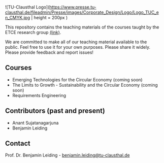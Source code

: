 
![TU-Clausthal Logo](https://www.presse.tu-clausthal.de/fileadmin/Presse/images/Corporate_Design/Logo/Logo_TUC_en_CMYK.jpg | height = 200px )

This repository contains the teaching materials of the courses taught by the ETCE research group [(link)](https://etce-lab.com).

We are committed to make all of our teaching material available to the public. Feel free to use it for your own purposes. Please share it widely. Please provide feedback and report issues!

## Courses
- Emerging Technologies for the Circular Economy (coming soon)
- The Limits to Growth - Sustainability and the Circular Economy (coming soon)
- Requirements Engineering


## Contributors (past and present)
- Anant Sujatanagarjuna
- Benjamin Leiding

## Contact
Prof. Dr. Benjamin Leiding - benjamin.leiding@tu-clausthal.de
